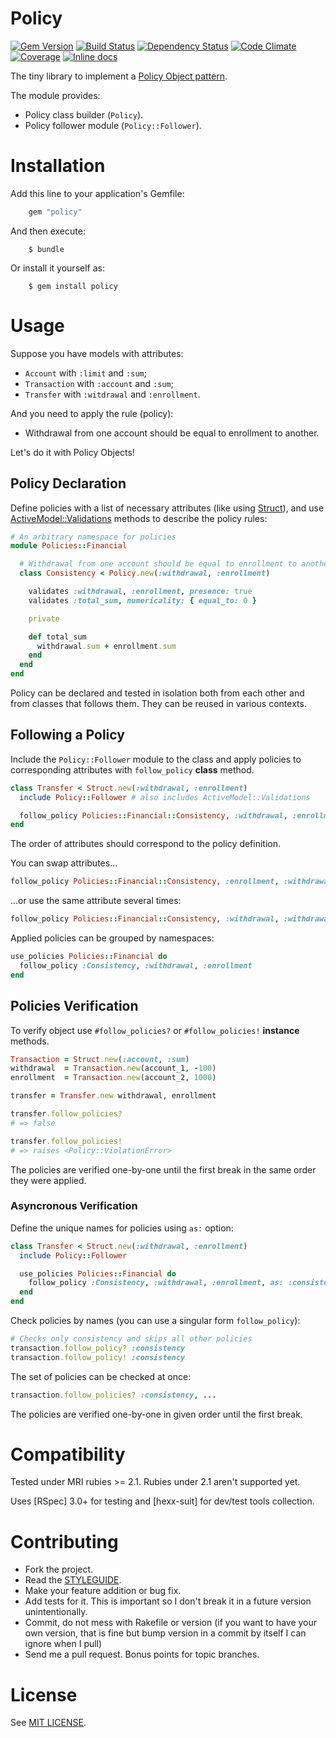 Policy
======

[![Gem Version](https://img.shields.io/gem/v/policy.svg?style=flat)][gem]
[![Build Status](https://img.shields.io/travis/nepalez/policy/master.svg?style=flat)][travis]
[![Dependency Status](https://img.shields.io/gemnasium/nepalez/policy.svg?style=flat)][gemnasium]
[![Code Climate](https://img.shields.io/codeclimate/github/nepalez/policy.svg?style=flat)][codeclimate]
[![Coverage](https://img.shields.io/coveralls/nepalez/policy.svg?style=flat)][coveralls]
[![Inline docs](http://inch-ci.org/github/nepalez/policy.svg)][inch]

[codeclimate]: https://codeclimate.com/github/nepalez/policy
[coveralls]: https://coveralls.io/r/nepalez/policy
[gem]: https://rubygems.org/gems/policy
[gemnasium]: https://gemnasium.com/nepalez/policy
[travis]: https://travis-ci.org/nepalez/policy
[inch]: https://inch-ci.org/github/nepalez/policy

The tiny library to implement a [Policy Object pattern].

The module provides:

* Policy class builder (`Policy`).
* Policy follower module (`Policy::Follower`).

[Policy Object pattern]: http://blog.codeclimate.com/blog/2012/10/17/7-ways-to-decompose-fat-activerecord-models/
[Struct]: http://ruby-doc.org//core-2.2.0/Struct.html
[ActiveModel::Validations]: http://apidock.com/rails/ActiveModel/Validations

# Installation

Add this line to your application's Gemfile:

```ruby
    gem "policy"
```

And then execute:

```
    $ bundle
```

Or install it yourself as:

```
    $ gem install policy
```

# Usage

Suppose you have models with attributes:
* `Account` with `:limit` and `:sum`;
* `Transaction` with `:account` and `:sum`;
* `Transfer` with `:witdrawal` and `:enrollment`.

And you need to apply the rule (policy):

* Withdrawal from one account should be equal to enrollment to another.

Let's do it with Policy Objects! 

## Policy Declaration

Define policies with a list of necessary attributes (like using [Struct]), and use [ActiveModel::Validations] methods to describe the policy rules:

```ruby
# An arbitrary namespace for policies
module Policies::Financial

  # Withdrawal from one account should be equal to enrollment to another
  class Consistency < Policy.new(:withdrawal, :enrollment)

    validates :withdrawal, :enrollment, presence: true
    validates :total_sum, numericality: { equal_to: 0 }

    private

    def total_sum
      withdrawal.sum + enrollment.sum
    end
  end
end
```

Policy can be declared and tested in isolation both from each other and from classes that follows them. They can be reused in various contexts.

## Following a Policy

Include the `Policy::Follower` module to the class and apply policies to corresponding attributes with `follow_policy` **class** method.

```ruby
class Transfer < Struct.new(:withdrawal, :enrollment)
  include Policy::Follower # also includes ActiveModel::Validations

  follow_policy Policies::Financial::Consistency, :withdrawal, :enrollment
end
```

The order of attributes should correspond to the policy definition.

You can swap attributes...

```ruby
follow_policy Policies::Financial::Consistency, :enrollment, :withdrawal
```

...or use the same attribute several times:

```ruby
follow_policy Policies::Financial::Consistency, :withdrawal, :withdrawal
```

Applied policies can be grouped by namespaces:

```ruby
use_policies Policies::Financial do
  follow_policy :Consistency, :withdrawal, :enrollment
end
```

## Policies Verification

To verify object use `#follow_policies?` or `#follow_policies!` **instance** methods.

```ruby
Transaction = Struct.new(:account, :sum)
withdrawal  = Transaction.new(account_1, -100)
enrollment  = Transaction.new(account_2, 1000)

transfer = Transfer.new withdrawal, enrollment

transfer.follow_policies?
# => false

transfer.follow_policies!
# => raises <Policy::ViolationError>
```

The policies are verified one-by-one until the first break in the same order they were applied.

### Asyncronous Verification

Define the unique names for policies using `as:` option:

```ruby
class Transfer < Struct.new(:withdrawal, :enrollment)
  include Policy::Follower

  use_policies Policies::Financial do
    follow_policy :Consistency, :withdrawal, :enrollment, as: :consistency
  end
end
```

Check policies by names (you can use a singular form `follow_policy`):

```ruby
# Checks only consistency and skips all other policies
transaction.follow_policy? :consistency
transaction.follow_policy! :consistency
```

The set of policies can be checked at once:

```ruby
transaction.follow_policies? :consistency, ...
```

The policies are verified one-by-one in given order until the first break.

# Compatibility

Tested under MRI rubies >= 2.1. Rubies under 2.1 aren't supported yet.

Uses [RSpec] 3.0+ for testing and [hexx-suit] for dev/test tools collection.

# Contributing

* Fork the project.
* Read the [STYLEGUIDE](config/metrics/STYLEGUIDE).
* Make your feature addition or bug fix.
* Add tests for it. This is important so I don't break it in a
  future version unintentionally.
* Commit, do not mess with Rakefile or version
  (if you want to have your own version, that is fine but bump version
  in a commit by itself I can ignore when I pull)
* Send me a pull request. Bonus points for topic branches.

# License

See [MIT LICENSE](LICENSE).

